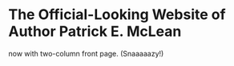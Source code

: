 # The Official-Looking Website of Author Patrick E. McLean

now with two-column front page. (Snaaaaazy!)